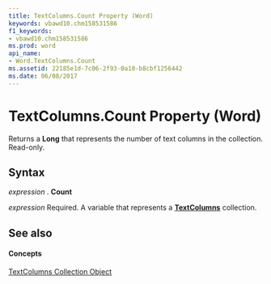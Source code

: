```yaml
---
title: TextColumns.Count Property (Word)
keywords: vbawd10.chm158531586
f1_keywords:
- vbawd10.chm158531586
ms.prod: word
api_name:
- Word.TextColumns.Count
ms.assetid: 22185e1d-7c06-2f93-0a10-b8cbf1256442
ms.date: 06/08/2017
---
```



# TextColumns.Count Property (Word)

Returns a  **Long** that represents the number of text columns in the collection. Read-only.


## Syntax

 _expression_ . **Count**

 _expression_ Required. A variable that represents a **[TextColumns](Word(textcolumns).md)** collection.


## See also


#### Concepts


[TextColumns Collection Object](Word(textcolumns).md)

